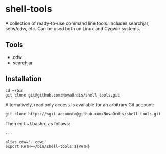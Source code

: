 # shell-tools

A collection of ready-to-use command line tools. Includes searchjar, setw/cdw, etc. Can be used both on
Linux and Cygwin systems.

## Tools

* cdw
* searchjar

## Installation


    cd ~/bin
    git clone git@github.com:NovaOrdis/shell-tools.git

Alternatively, read only access is available for an arbitrary Git account:

    git clone https://<git-account>@github.com/NovaOrdis/shell-tools.git


Then edit ~/.bashrc as follows:

    ...
    
    alias cdw='. cdwi'
    export PATH=~/bin/shell-tools:${PATH}
    
   
